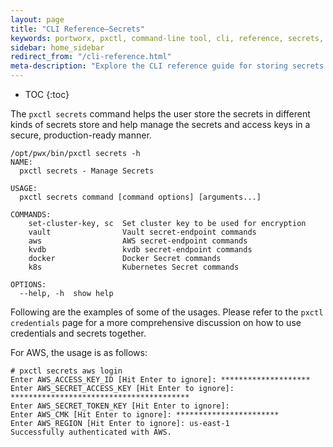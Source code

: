 ```yaml
---
layout: page
title: "CLI Reference–Secrets"
keywords: portworx, pxctl, command-line tool, cli, reference, secrets, aws, vault, kms, kubernetes, password, login
sidebar: home_sidebar
redirect_from: "/cli-reference.html"
meta-description: "Explore the CLI reference guide for storing secrets for cloudsnaps and encryption. Try it today!"
---
```


* TOC
{:toc}

The `pxctl secrets` command helps the user store the secrets in different kinds of secrets store and help manage the secrets and access keys in a secure, production-ready manner. 

```
/opt/pwx/bin/pxctl secrets -h
NAME:
  pxctl secrets - Manage Secrets

USAGE:
  pxctl secrets command [command options] [arguments...]

COMMANDS:
    set-cluster-key, sc  Set cluster key to be used for encryption
    vault                Vault secret-endpoint commands
    aws                  AWS secret-endpoint commands
    kvdb                 kvdb secret-endpoint commands
    docker               Docker Secret commands
    k8s                  Kubernetes Secret commands

OPTIONS:
  --help, -h  show help
```

Following are the examples of some of the usages. Please refer to the `pxctl credentials` page for a more comprehensive discussion on how to use credentials and secrets together.

For AWS, the usage is as follows:

```
# pxctl secrets aws login
Enter AWS_ACCESS_KEY_ID [Hit Enter to ignore]: ********************
Enter AWS_SECRET_ACCESS_KEY [Hit Enter to ignore]: ****************************************
Enter AWS_SECRET_TOKEN_KEY [Hit Enter to ignore]:
Enter AWS_CMK [Hit Enter to ignore]: ***********************
Enter AWS_REGION [Hit Enter to ignore]: us-east-1
Successfully authenticated with AWS.
```
